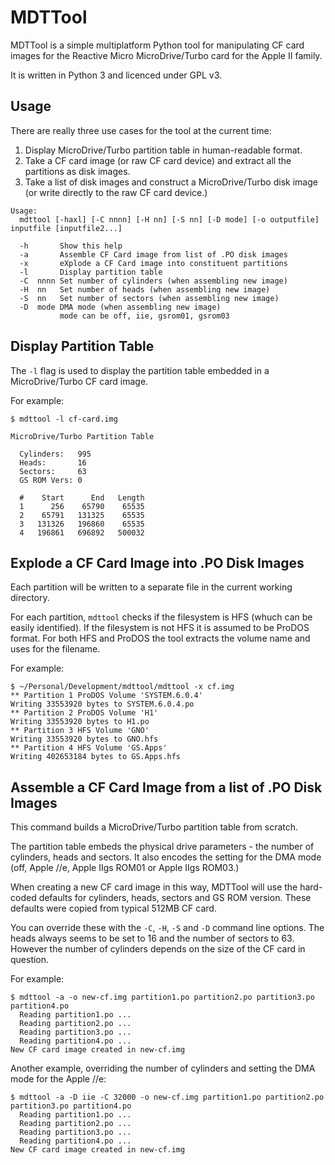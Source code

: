 # MDTTool

MDTTool is a simple multiplatform Python tool for manipulating CF card images
for the Reactive Micro MicroDrive/Turbo card for the Apple II family.

It is written in Python 3 and licenced under GPL v3.

## Usage

There are really three use cases for the tool at the current time:

  1. Display MicroDrive/Turbo partition table in human-readable format.
  2. Take a CF card image (or raw CF card device) and extract all the
     partitions as disk images.
  3. Take a list of disk images and construct a MicroDrive/Turbo disk image
     (or write directly to the raw CF card device.)

```
Usage:
  mdttool [-haxl] [-C nnnn] [-H nn] [-S nn] [-D mode] [-o outputfile] inputfile [inputfile2...]

  -h       Show this help
  -a       Assemble CF Card image from list of .PO disk images
  -x       eXplode a CF Card image into constituent partitions
  -l       Display partition table
  -C  nnnn Set number of cylinders (when assembling new image)
  -H  nn   Set number of heads (when assembling new image)
  -S  nn   Set number of sectors (when assembling new image)
  -D  mode DMA mode (when assembling new image)
           mode can be off, iie, gsrom01, gsrom03
```

## Display Partition Table

The `-l` flag is used to display the partition table embedded in a
MicroDrive/Turbo CF card image.

For example:
```
$ mdttool -l cf-card.img 

MicroDrive/Turbo Partition Table

  Cylinders:   995
  Heads:       16
  Sectors:     63
  GS ROM Vers: 0

  #    Start      End   Length
  1      256    65790    65535
  2    65791   131325    65535
  3   131326   196860    65535
  4   196861   696892   500032

```

## Explode a CF Card Image into .PO Disk Images

Each partition will be written to a separate file in the current working
directory.

For each partition, `mdttool` checks if the filesystem is HFS (whuch can
be easily identified).  If the filesystem is not HFS it is assumed to be
ProDOS format.  For both HFS and ProDOS the tool extracts the volume
name and uses for the filename.

For example:
```
$ ~/Personal/Development/mdttool/mdttool -x cf.img 
** Partition 1 ProDOS Volume 'SYSTEM.6.0.4'
Writing 33553920 bytes to SYSTEM.6.0.4.po
** Partition 2 ProDOS Volume 'H1'
Writing 33553920 bytes to H1.po
** Partition 3 HFS Volume 'GNO'
Writing 33553920 bytes to GNO.hfs
** Partition 4 HFS Volume 'GS.Apps'
Writing 402653184 bytes to GS.Apps.hfs
```

## Assemble a CF Card Image from a list of .PO Disk Images

This command builds a MicroDrive/Turbo partition table from scratch.

The partition table embeds the physical drive parameters - the number of
cylinders, heads and sectors.  It also encodes the setting for the DMA
mode (off, Apple //e, Apple IIgs ROM01 or Apple IIgs ROM03.)

When creating a new CF card image in this way, MDTTool will use the
hard-coded defaults for cylinders, heads, sectors and GS ROM version.  These
defaults were copied from typical 512MB CF card.

You can override these with the `-C`, `-H`, `-S` and `-D` command line
options.  The heads always seems to be set to 16 and the number of sectors
to 63.  However the number of cylinders depends on the size of the CF card
in question.

For example:
```
$ mdttool -a -o new-cf.img partition1.po partition2.po partition3.po partition4.po 
  Reading partition1.po ...
  Reading partition2.po ...
  Reading partition3.po ...
  Reading partition4.po ...
New CF card image created in new-cf.img
```

Another example, overriding the number of cylinders and setting the DMA mode
for the Apple //e:
```
$ mdttool -a -D iie -C 32000 -o new-cf.img partition1.po partition2.po partition3.po partition4.po 
  Reading partition1.po ...
  Reading partition2.po ...
  Reading partition3.po ...
  Reading partition4.po ...
New CF card image created in new-cf.img
```


